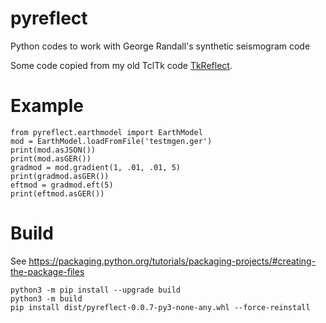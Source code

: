 # pyreflect
Python codes to work with George Randall's synthetic seismogram code

Some code copied from my old TclTk code [TkReflect](https://github.com/crotwell/TkReflect).

# Example

```
from pyreflect.earthmodel import EarthModel
mod = EarthModel.loadFromFile('testmgen.ger')
print(mod.asJSON())
print(mod.asGER())
gradmod = mod.gradient(1, .01, .01, 5)
print(gradmod.asGER())
eftmod = gradmod.eft(5)
print(eftmod.asGER())
```

# Build

See https://packaging.python.org/tutorials/packaging-projects/#creating-the-package-files

```
python3 -m pip install --upgrade build
python3 -m build
pip install dist/pyreflect-0.0.7-py3-none-any.whl --force-reinstall
```
